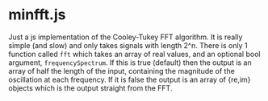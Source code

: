 # minfft.js

Just a js implementation of the Cooley-Tukey FFT algorithm. It is really simple (and slow) and only takes signals with length 2^n. There is only 1 function called `fft` which takes an array of real values, and an optional bool argument, `frequencySpectrum`. If this is true (default) then the output is an array of half the length of the input, containing the magnitude of the oscillation at each frequency. If it is false the output is an array of {re,im} objects which is the output straight from the FFT.
